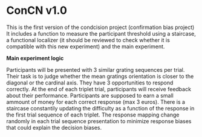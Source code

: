 # ConCN v1.0

This is the first version of the condcision project (confirmation bias project)
It includes a function to measure the participant threshold using a staircase, a functional localizer (it should be reviewed to check whether it is compatible with this new experiment) and the main experiment.

__Main experiment logic__

Participants will be presented with 3 similar grating sequences per trial. Their task is to judge whether the mean gratings orientation is closer to the diagonal or the cardinal axis. They have 3 opportunities to respond correctly. At the end of each triplet trial, participants will receive feedback about their performance.
Participants are supposed to earn a small ammount of money for each correct response (max 3 euros).
There is a staircase constantily updating the difficulty as a function of the response in the first trial sequence of each triplet.
The response mapping change randomly in each trial sequence presentation to minimize response biases that could explain the decision biases.
